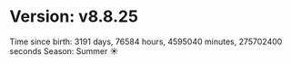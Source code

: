 # Version: v8.8.25
Time since birth: 3191 days, 76584 hours, 4595040 minutes, 275702400 seconds
Season: Summer ☀️
